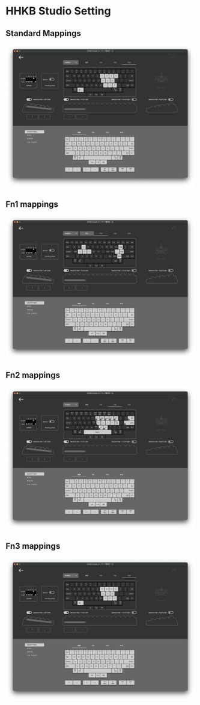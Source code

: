 # HHKB Studio Setting

## Standard Mappings
![HHKB Studio Standard](./HHKB_Studio_Setting-Fn3.png)

## Fn1 mappings
![HHKB Studio Fn1](./HHKB_Studio_Setting-Fn1.png)

## Fn2 mappings
![HHKB Studio Fn2](./HHKB_Studio_Setting-Fn2.png)

## Fn3 mappings
![HHKB Studio Fn3](./HHKB_Studio_Setting-Fn3.png)
